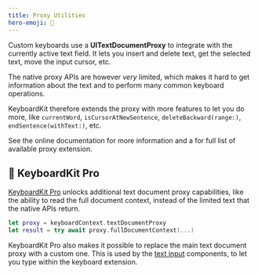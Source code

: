 ```yaml
---
title: Proxy Utilities
hero-emoji: 📄
---
```


Custom keyboards use a **UITextDocumentProxy** to integrate with the currently active text field. It lets you insert and delete text, get the selected text, move the input cursor, etc.

The native proxy APIs are however *very* limited, which makes it hard to get information about the text and to perform many common keyboard operations. 

KeyboardKit therefore extends the proxy with more features to let you do more, like ``currentWord``, ``isCursorAtNewSentence``, ``deleteBackward(range:)``, ``endSentence(withText:)``, etc.

See the online documentation for more information and a for full list of available proxy extension.


## 👑 KeyboardKit Pro

[KeyboardKit Pro][Pro] unlocks additional text document proxy capabilities, like the ability to read the full document context, instead of the limited text that the native APIs return.


```swift
let proxy = keyboardContext.textDocumentProxy
let result = try await proxy.fullDocumentContext(...)
```

KeyboardKit Pro also makes it possible to replace the main text document proxy with a custom one. This is used by the [text input](/features/text-input) components, to let you type within the keyboard extension.


[Pro]: /pro

